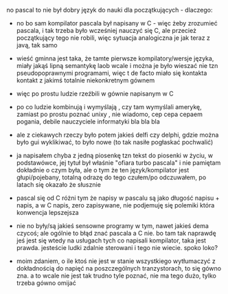 no pascal to nie był dobry język do nauki dla początkujących - dlaczego:

- no bo sam kompilator pascala był napisany w C - więc żeby zrozumieć pascala, i tak trzeba było wcześniej nauczyć się C, ale przecież początkujący tego nie robili, więc sytuacja analogiczna je jak teraz z javą, tak samo

- wieść gminna jest taka, że tamte pierwsze kompilatory/wersje języka, miały jakąś lipną semantykę laob wcale i można je było wieszać nie tzn pseudopoprawnymi programami, więc t  de facto miało się kontakta kontakt z jakimś totalnie niekonkretnym gównem

- więc po prostu ludzie rzeźbili w gównie napisanym w C



 - po co ludzie kombinują i wymyślają , czy tam wymyślali amerykę, zamiast po prostu poznać unixy , nie wiadomo, cep cepa cepaem pogania, debile nauczyciele informatyki bla bla bla

 - ale z ciekawych rzeczy było potem jakieś delfi czy delphi, gdzie można było gui wyklikiwać, to było nowe (to tak nasiłe pogłaskać pochwalić)


 - ja napisałem chyba z jedną piosenkę tzn tekst do piosenki w życiu, w podstawówce, jej tytuł był właśnie "ofiara turbo pascala" i nie pamiętam dokładnie o czym była, ale o tym że ten język/kompilator jest głupi/pojebany, totalną odrazę do tego czułem/po odczuwałem, po latach się okazało że słusznie

 - pascal się od C różni tym że napisy w pascalu są jako długość napisu + napis, a w C napis, zero   zapisywane, nie podjemuję się polemiki która konwencja lepszejsza

 - nie no były/są jakieś sensowne programy w tym, nawet jakieś dema czycoś; ale ogólnie to błąd znać pascala a C nie. bo tam tak naprawdę jeś jest się wtedy na usługach tych co napisali kompilator, taka jest prawda. jesteście ludki zdalnie sterowani i tego nie wiecie. spoko loko?


 - moim zdaniem, o ile ktoś nie jest w stanie wszystkiego wytłumaczyć z dokładnością do napięć na poszczególnych tranzystorach, to się gówno zna. a to wcale nie jest tak trudno tyle poznać, nie ma tego dużo, tylko trzeba gówno omijać
